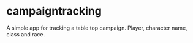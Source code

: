 # campaigntracking
A simple app for tracking a table top campaign. Player, character name, class and race.
